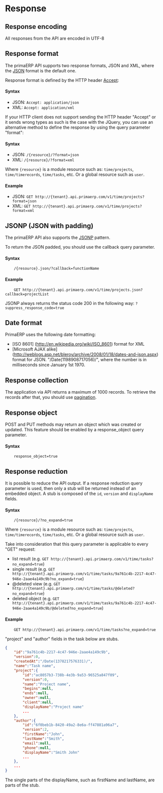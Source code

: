 Response
==

## Response encoding

All responses from the API are encoded in UTF-8

## Response format

The primaERP API supports two response formats, JSON and XML, where the [JSON](http://en.wikipedia.org/wiki/JSON) format is the default one.

Response format is defined by the HTTP header [Accept](http://www.w3.org/Protocols/rfc2616/rfc2616-sec14.html#sec14.1):

#### Syntax

- JSON: `Accept: application/json`
- XML: `Accept: application/xml`

If your HTTP client does not support sending the HTTP header "Accept" or it sends wrong types as such is the case with the JQuery, you can use an alternative method to define the response by using the query parameter "format":

#### Syntax

- JSON: `/{resource}/?format=json`
- XML: `/{resource}/?format=xml`

Where `{resource}` is a module resource such as: `time/projects`, `time/timerecords`, `time/tasks`, etc. Or a global resource such as `user`.

#### Example

- JSON: `GET http://{tenant}.api.primaerp.com/v1/time/projects?format=json`
- XML: `GET http://{tenant}.api.primaerp.com/v1/time/projects?format=xml`


## JSONP (JSON with padding)

The primaERP API also supports the [JSONP](http://en.wikipedia.org/wiki/JSONP) pattern.

To return the JSON padded, you should use the callback query parameter.

#### Syntax

		/{resource}.json/?callback=functionName

#### Example

		GET http://{tenant}.api.primaerp.com/v1/time/projects.json?callback=projectList

JSONP always returns the status code 200 in the following way: `?suppress_response_code=true`


## Date format

PrimaERP uses the following date formatting:

- [ISO 8601] (http://en.wikipedia.org/wiki/ISO_8601) format for XML
- [Microsoft AJAX alike] (http://weblogs.asp.net/bleroy/archive/2008/01/18/dates-and-json.aspx) format for JSON.
"/Date(1198908717056)/", where the number is in milliseconds since January 1st 1970.


## Response collection

The application via API returns a maximum of 1000 records. To retrieve the records after that, you should use [pagination](options.md#paging).


## Response object

POST and PUT methods may return an object which was created or updated. This feature should be enabled by a response_object query parameter.

#### Syntax

		response_object=true


## Response reduction

It is possible to reduce the API output. If a response reduction query parameter is used, then only a stub will be returned instead of an embedded object. A stub is composed of the `id`, `version` and `displayName` fields.

#### Syntax

		/{resource}/?no_expand=true

Where `{resource}` is a module resource such as: `time/projects`, `time/timerecords`, `time/tasks`, etc. Or a global resource such as `user`.

Take into consideration that this query parameter is applicable to every "GET" request:

- list result (e.g. `GET http://{tenant}.api.primaerp.com/v1/time/tasks?no_expand=true`)
- single result (e.g. `GET http://{tenant}.api.primaerp.com/v1/time/tasks/9a761c4b-2217-4c47-946e-2aae4a149c9b?no_expand=true`)
- @deleted view (e.g. `GET http://{tenant}.api.primaerp.com/v1/time/tasks/@deleted?no_expand=true`)
- deleted object (e.g. `GET http://{tenant}.api.primaerp.com/v1/time/tasks/9a761c4b-2217-4c47-946e-2aae4a149c9b/@deleted?no_expand=true`)

#### Example

		GET http://{tenant}.api.primaerp.com/v1/time/tasks?no_expand=true

"project" and "author" fields in the task below are stubs.

```JSON
{
 	"id":"9a761c4b-2217-4c47-946e-2aae4a149c9b",
	"version":0,
	"createdAt":"/Date(1378217576331)/",
	"name":"Task name",
	"project":{
		"id":"ac8057b3-738b-4e3b-9a53-96525a847f09",
		"version":0,
		"name":"Project name",
		"begins":null,
		"ends":null,
		"owner":null,
		"client":null,
		"displayName":"Project name"
		...
	},
	"author":{
		"id":"6f0beb1b-8420-49a2-8e6a-ff47881a96a7",
		"version":2,
		"firstName":"John",
		"lastName":"Smith",
		"email":null,
		"phone":null,
		"displayName":"Smith John"
		...
	},
	...
}
```

The single parts of the displayName, such as firstName and lastName, are parts of the stub.
